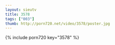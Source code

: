 ```yaml
--- 
layout: sieutv
title: 3578
tags: ["003"]
thumb: http://porn720.net/video/3578/poster.jpg
---
```

{% include porn720 key="3578" %} 
